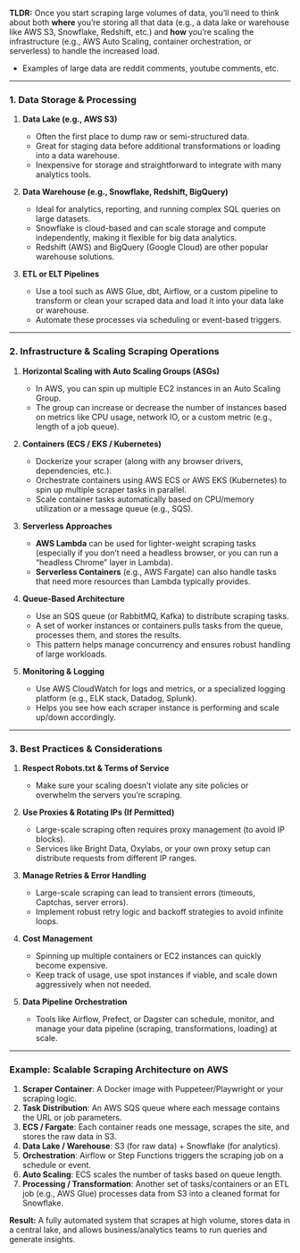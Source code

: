 **TLDR:** Once you start scraping large volumes of data, you’ll need to think about both **where** you’re storing all that data (e.g., a data lake or warehouse like AWS S3, Snowflake, Redshift, etc.) and **how** you’re scaling the infrastructure (e.g., AWS Auto Scaling, container orchestration, or serverless) to handle the increased load. 
- Examples of large data are reddit comments, youtube comments, etc.

---

### 1. Data Storage & Processing

1. **Data Lake (e.g., AWS S3)**
	- Often the first place to dump raw or semi-structured data.
	- Great for staging data before additional transformations or loading into a data warehouse.
	- Inexpensive for storage and straightforward to integrate with many analytics tools.

2. **Data Warehouse (e.g., Snowflake, Redshift, BigQuery)**
	- Ideal for analytics, reporting, and running complex SQL queries on large datasets.
	- Snowflake is cloud-based and can scale storage and compute independently, making it flexible for big data analytics.
	- Redshift (AWS) and BigQuery (Google Cloud) are other popular warehouse solutions.

3. **ETL or ELT Pipelines**
	- Use a tool such as AWS Glue, dbt, Airflow, or a custom pipeline to transform or clean your scraped data and load it into your data lake or warehouse.
	- Automate these processes via scheduling or event-based triggers.

---

### 2. Infrastructure & Scaling Scraping Operations

1. **Horizontal Scaling with Auto Scaling Groups (ASGs)**
	- In AWS, you can spin up multiple EC2 instances in an Auto Scaling Group.
	- The group can increase or decrease the number of instances based on metrics like CPU usage, network IO, or a custom metric (e.g., length of a job queue).

2. **Containers (ECS / EKS / Kubernetes)**
	- Dockerize your scraper (along with any browser drivers, dependencies, etc.).
	- Orchestrate containers using AWS ECS or AWS EKS (Kubernetes) to spin up multiple scraper tasks in parallel.
	- Scale container tasks automatically based on CPU/memory utilization or a message queue (e.g., SQS).

3. **Serverless Approaches**
	- **AWS Lambda** can be used for lighter-weight scraping tasks (especially if you don’t need a headless browser, or you can run a “headless Chrome” layer in Lambda).
	- **Serverless Containers** (e.g., AWS Fargate) can also handle tasks that need more resources than Lambda typically provides.

4. **Queue-Based Architecture**
	- Use an SQS queue (or RabbitMQ, Kafka) to distribute scraping tasks.
	- A set of worker instances or containers pulls tasks from the queue, processes them, and stores the results.
	- This pattern helps manage concurrency and ensures robust handling of large workloads.

5. **Monitoring & Logging**
	- Use AWS CloudWatch for logs and metrics, or a specialized logging platform (e.g., ELK stack, Datadog, Splunk).
	- Helps you see how each scraper instance is performing and scale up/down accordingly.

---

### 3. Best Practices & Considerations

1. **Respect Robots.txt & Terms of Service**
	- Make sure your scaling doesn’t violate any site policies or overwhelm the servers you’re scraping.

2. **Use Proxies & Rotating IPs (If Permitted)**
	- Large-scale scraping often requires proxy management (to avoid IP blocks).
	- Services like Bright Data, Oxylabs, or your own proxy setup can distribute requests from different IP ranges.

3. **Manage Retries & Error Handling**
	- Large-scale scraping can lead to transient errors (timeouts, Captchas, server errors).
	- Implement robust retry logic and backoff strategies to avoid infinite loops.

4. **Cost Management**
	- Spinning up multiple containers or EC2 instances can quickly become expensive.
	- Keep track of usage, use spot instances if viable, and scale down aggressively when not needed.

5. **Data Pipeline Orchestration**
	- Tools like Airflow, Prefect, or Dagster can schedule, monitor, and manage your data pipeline (scraping, transformations, loading) at scale.

---

### Example: Scalable Scraping Architecture on AWS

1. **Scraper Container**: A Docker image with Puppeteer/Playwright or your scraping logic.
2. **Task Distribution**: An AWS SQS queue where each message contains the URL or job parameters.
3. **ECS / Fargate**: Each container reads one message, scrapes the site, and stores the raw data in S3.
4. **Data Lake / Warehouse**: S3 (for raw data) + Snowflake (for analytics).
5. **Orchestration**: Airflow or Step Functions triggers the scraping job on a schedule or event.
6. **Auto Scaling**: ECS scales the number of tasks based on queue length.
7. **Processing / Transformation**: Another set of tasks/containers or an ETL job (e.g., AWS Glue) processes data from S3 into a cleaned format for Snowflake.

**Result:** A fully automated system that scrapes at high volume, stores data in a central lake, and allows business/analytics teams to run queries and generate insights.